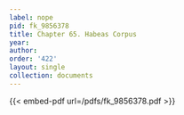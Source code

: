 ```yaml
---
label: nope
pid: fk_9856378
title: Chapter 65. Habeas Corpus
year:
author:
order: '422'
layout: single
collection: documents
---
```



{{< embed-pdf url=/pdfs/fk_9856378.pdf >}}